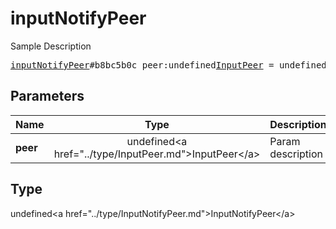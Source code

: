 # inputNotifyPeer

Sample Description

<pre>
<a href="../constructor/inputNotifyPeer.md">inputNotifyPeer</a>#b8bc5b0c peer:undefined<a href="../type/InputPeer.md">InputPeer</a> = undefined<a href="../type/InputNotifyPeer.md">InputNotifyPeer</a>;
</pre>

## Parameters

| Name | Type | Description |
|------|:----:|-------------|
| **peer** | undefined&lt;a href=&#34;../type/InputPeer.md&#34;&gt;InputPeer&lt;/a&gt; | Param description |

## Type

undefined&lt;a href=&#34;../type/InputNotifyPeer.md&#34;&gt;InputNotifyPeer&lt;/a&gt;
